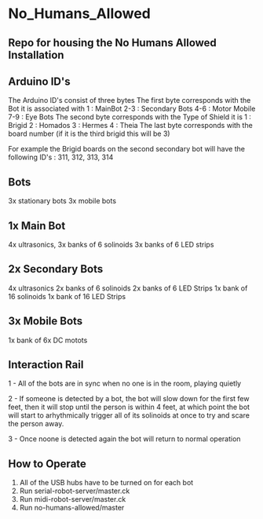 # No_Humans_Allowed
Repo for housing the No Humans Allowed Installation
------------

Arduino ID's
------------
The Arduino ID's consist of three bytes
The first byte corresponds with the Bot it is associated with
    1   : MainBot
    2-3 : Secondary Bots
    4-6 : Motor Mobile
    7-9 : Eye Bots
The second byte corresponds with the Type of Shield it is
    1   : Brigid
    2   : Homados
    3   : Hermes
    4   : Theia
The last byte corresponds with the board number (if it is the third brigid this will be 3)

For example the Brigid boards on the second secondary bot will have the following ID's :
311, 312, 313, 314


Bots
----
3x stationary bots
3x mobile bots

1x Main Bot
-----------
4x ultrasonics,
3x banks of 6 solinoids
3x banks of 6 LED strips

2x Secondary Bots
---------------------------
4x ultrasonics
2x banks of 6 solinoids
2x banks of 6 LED Strips
1x bank of 16 solinoids
1x bank of 16 LED Strips

3x Mobile Bots
--------------
1x bank of 6x DC motots

Interaction Rail
----------------
1 - All of the bots are in sync when no one is in the room, playing
  quietly

2 - If someone is detected by a bot, the bot will slow 
  down for the  first few feet, then it
  will stop until the person is within 4 feet, at which point the 
  bot will start to arhythmically trigger all of its solinoids at
  once to try and scare the person away.

3 - Once noone is detected again the bot will return 
  to normal operation

How to Operate
---------------
1. All of the USB hubs have to be turned on for each bot
2. Run serial-robot-server/master.ck
3. Run midi-robot-server/master.ck
4. Run no-humans-allowed/master
